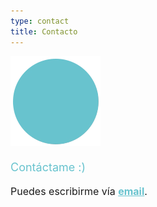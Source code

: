 ```yaml
---
type: contact
title: Contacto
---
```


<div style="align: center; margin-bottom:4%;">
<img src="/images/send140px.gif" alt="email" >
</div>
<p style="font-weight: medium; font-size: 18px; color: rgb(104, 195, 206);">
Contáctame :)</p>
<p style="font-size: 16px;">
Puedes escribirme vía <a style="color: rgb(104, 195, 206); font-weight: bold" href="mailto:sandra.m.revilla@gmail.com">email</a>. <!-- o mandarme por aquí tu mensaje.</p>
    <script src="https://smtpjs.com/v3/smtp.js"></script>
    <script src="sungura/static/js/index.js"></script>
    <form method="post">
	<label>Nombre</label>
	<input type="text" name="name" placeholder="Tu nombre...">
	<label>Email</label>
	<input type="text" name="name" placeholder="Tu email...">
	<label>Mensaje</label>
	<input type="text" name="name" placeholder="Escribe tu mensaje...">
	<input type="button" value="Send Email" onclick="sendEmail()"/>
	</form> 
-->
